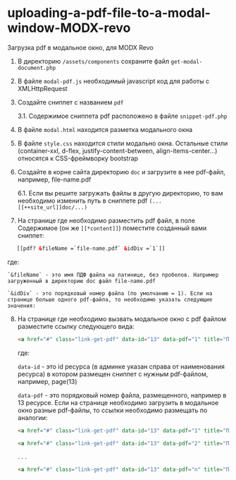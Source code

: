 # uploading-a-pdf-file-to-a-modal-window-MODX-revo
Загрузка pdf в модальное окно, для MODX Revo


1. В директорию `/assets/components` сохраните файл `get-modal-document.php`


2. В файле `modal-pdf.js` необходимый javascript код для работы с XMLHttpRequest


3. Создайте сниппет с названием `pdf`

	3.1. Содержимое сниппета pdf расположено в файле `snippet-pdf.php`


4. В файле `modal.html` находится разметка модального окна


5. В файле `style.css` находится стили модально окна. Остальные стили (container-xxl, d-flex, justify-content-between, align-items-center...) относятся к CSS-фреймворку bootstrap


6. Создайте в корне сайта директорию `doc` и загрузите в нее pdf-файл, например, file-name.pdf

	6.1. Если вы решите загружать файлы в другую директорию, то вам необходимо изменить путь в сниппете pdf `(...[[++site_url]]doc/...)`


7. На странице где необходимо разместить pdf файл, в поле Содержимое (он же `[[*content]]`) поместите созданный вами сниппет:
```html
   [[pdf? &fileName =`file-name.pdf` &idDiv =`1`]]
```
где:

	`&fileName` - это имя ПДФ файла на латинице, без пробелов. Например загруженный в директорию doc файл file-name.pdf

	`&idDiv` - это порядковый номер файла (по умолчанию = 1). Если на странице больше одного pdf-файла, то необходимо указать следующие значения:


8. На странице где необходимо вызвать модальное окно с pdf файлом разместите ссылку следующего вида:
   ```html
   <a href="#" class="link-get-pdf" data-id="13" data-pdf="1" title="Просмотреть PDF">Просмотреть</a>
   ```

	где:

	`data-id` - это id ресурса (в админке указан справа от наименования ресурса) в котором размещен сниппет с нужным pdf-файлом, например, page(13)

	`data-pdf` - это порядковый номер файла, размещенного, например в 13 ресурсе. Если на странице необходимо загрузить в модальное окно разные pdf-файлы, то ссылки необходимо размещать по аналогии:
	
	```html
 	<a href="#" class="link-get-pdf" data-id="13" data-pdf="1" title="Просмотреть PDF">Просмотреть pdf c 13 ресурса 1 порядковый номер</a>
 	```
	
	```html
 	<a href="#" class="link-get-pdf" data-id="13" data-pdf="2" title="Просмотреть PDF">Просмотреть pdf c 13 ресурса 2 порядковый номер</a>
 	```
	.
	.
	.
	```html
 	<a href="#" class="link-get-pdf" data-id="13" data-pdf="n" title="Просмотреть PDF">Просмотреть pdf c 13 ресурса n порядковый номер</a>
 	```
